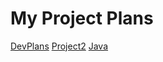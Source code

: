 # My Project Plans


[DevPlans](./devplans/index.md)
[Project2](./cloud/index.md)
[Java](./java/index.md)
